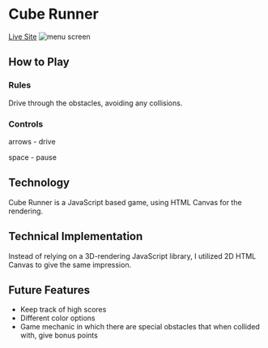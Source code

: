 # Cube Runner
[Live Site](https://joe-p-thomas.github.io/cube_runner/)
![menu screen](http://res.cloudinary.com/biblio/image/upload/v1485459067/cube_runner_gop4hl.png)
## How to Play
### Rules
  Drive through the obstacles, avoiding any collisions.
### Controls
  arrows - drive

  space - pause

## Technology
  Cube Runner is a JavaScript based game, using HTML Canvas for the rendering.

## Technical Implementation
  Instead of relying on a 3D-rendering JavaScript library, I utilized 2D HTML Canvas to give the same impression.

## Future Features
- Keep track of high scores
- Different color options
- Game mechanic in which there are special obstacles that when collided with, give bonus points
